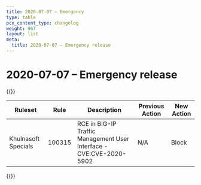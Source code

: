 ```yaml
---
title: 2020-07-07 – Emergency
type: table
pcx_content_type: changelog
weight: 967
layout: list
meta:
  title: 2020-07-07 – Emergency release
---
```


# 2020-07-07 – Emergency release

{{<table-wrap>}}
<table style="width: 100%">
  <thead>
    <tr>
      <th>Ruleset</th>
      <th>Rule</th>
      <th>Description</th>
      <th>Previous Action</th>
      <th>New Action</th>
    </tr>
  </thead>
  <tbody>
    <tr>
      <td>Khulnasoft Specials</td>
      <td>100315</td>
      <td>
        RCE in BIG-IP Traffic Management User Interface - CVE:CVE-2020-5902
      </td>
      <td>N/A</td>
      <td>Block</td>
    </tr>
  </tbody>
</table>
{{</table-wrap>}}
